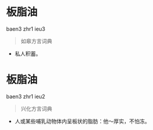 # 板脂油
baen3 zhr1 ieu3
> 如皋方言词典
- 私人积蓄。

# 板脂油
baen3 zhr1 ieu2
> 兴化方言词典
- 人或某些哺乳动物体内呈板状的脂肪：他～厚实，不怕冻。
